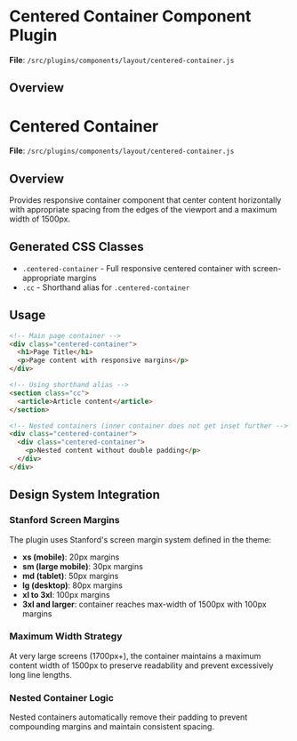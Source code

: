 # Centered Container Component Plugin

**File**: `/src/plugins/components/layout/centered-container.js`

## Overview

# Centered Container

**File**: `/src/plugins/components/layout/centered-container.js`

## Overview
Provides responsive container component that center content horizontally with appropriate spacing from the edges of the viewport and a maximum width of 1500px.

## Generated CSS Classes

- `.centered-container` - Full responsive centered container with screen-appropriate margins
- `.cc` - Shorthand alias for `.centered-container`

## Usage

```html
<!-- Main page container -->
<div class="centered-container">
  <h1>Page Title</h1>
  <p>Page content with responsive margins</p>
</div>

<!-- Using shorthand alias -->
<section class="cc">
  <article>Article content</article>
</section>

<!-- Nested containers (inner container does not get inset further -->
<div class="centered-container">
  <div class="centered-container">
    <p>Nested content without double padding</p>
  </div>
</div>
```

## Design System Integration

### Stanford Screen Margins
The plugin uses Stanford's screen margin system defined in the theme:
- **xs (mobile)**: 20px margins
- **sm (large mobile)**: 30px margins
- **md (tablet)**: 50px margins
- **lg (desktop)**: 80px margins
- **xl to 3xl**: 100px margins
- **3xl and larger**: container reaches max-width of 1500px with 100px margins

### Maximum Width Strategy
At very large screens (1700px+), the container maintains a maximum content width of 1500px to preserve readability and prevent excessively long line lengths.

### Nested Container Logic
Nested containers automatically remove their padding to prevent compounding margins and maintain consistent spacing.
